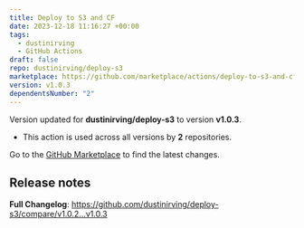 ```yaml
---
title: Deploy to S3 and CF
date: 2023-12-18 11:16:27 +00:00
tags:
  - dustinirving
  - GitHub Actions
draft: false
repo: dustinirving/deploy-s3
marketplace: https://github.com/marketplace/actions/deploy-to-s3-and-cf
version: v1.0.3
dependentsNumber: "2"
---
```



Version updated for **dustinirving/deploy-s3** to version **v1.0.3**.
- This action is used across all versions by **2** repositories.

Go to the [GitHub Marketplace](https://github.com/marketplace/actions/deploy-to-s3-and-cf) to find the latest changes.

## Release notes

**Full Changelog**: https://github.com/dustinirving/deploy-s3/compare/v1.0.2...v1.0.3
